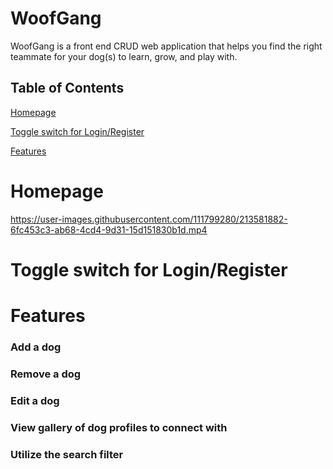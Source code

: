 # WoofGang

WoofGang is a front end CRUD web application that helps you find the right teammate for your dog(s) to learn, grow, and play with.

## Table of Contents
[Homepage](https://github.com/lechrsty/woofgang/blob/main/README.md#homepage)

[Toggle switch for Login/Register](https://github.com/lechrsty/woofgang/blob/main/README.md#toggle-switch-for-loginregister)

[Features](https://github.com/lechrsty/woofgang/blob/main/README.md#features)

# Homepage
https://user-images.githubusercontent.com/111799280/213581882-6fc453c3-ab68-4cd4-9d31-15d151830b1d.mp4

# Toggle switch for Login/Register

# Features

### Add a dog

### Remove a dog

### Edit a dog

### View gallery of dog profiles to connect with

### Utilize the search filter

